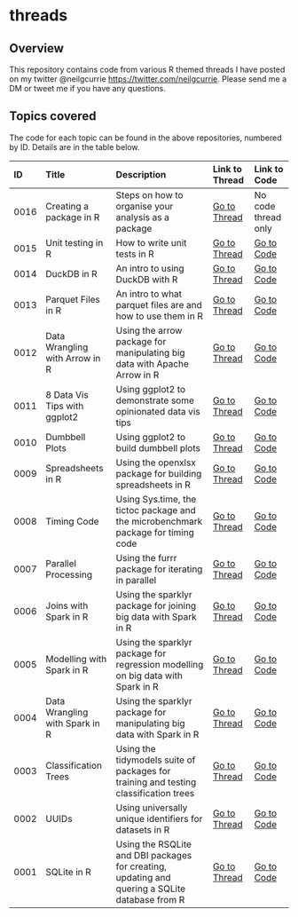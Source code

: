# threads

## Overview

This repository contains code from various R themed threads I have posted on my twitter @neilgcurrie <https://twitter.com/neilgcurrie>.
Please send me a DM or tweet me if you have any questions.

## Topics covered

The code for each topic can be found in the above repositories, numbered by ID. Details are in the table below.

|ID|Title|Description|Link to Thread|Link to Code|
|:---|:-----|:--------|:---|:---|
|0016|Creating a package in R|Steps on how to organise your analysis as a package|[Go to Thread](https://twitter.com/neilgcurrie/status/1572254358397681665)|No code thread only|
|0015|Unit testing in R|How to write unit tests in R|[Go to Thread](https://twitter.com/neilgcurrie/status/1569717576112181250)|[Go to Code](https://github.com/neilcuz/threads/blob/master/0015_unit-testing-in-r/unit-testing-in-r.md)|
|0014|DuckDB in R|An intro to using DuckDB with R|[Go to Thread](https://twitter.com/neilgcurrie/status/1567543254668955653)|[Go to Code](https://github.com/neilcuz/threads/blob/master/0014_duckdb-in-r/duckdb-in-r.md)|
|0013|Parquet Files in R|An intro to what parquet files are and how to use them in R|[Go to Thread](https://twitter.com/neilgcurrie/status/1565006543786954752)|[Go to Code](https://github.com/neilcuz/threads/blob/master/0013_parquet-files-in-r/parquet-files-in-r.md)|
|0012|Data Wrangling with Arrow in R|Using the arrow package for manipulating big data with Apache Arrow in R|[Go to Thread](https://twitter.com/neilgcurrie/status/1554867200392998912)|[Go to Code](https://github.com/neilcuz/threads/blob/master/0012_data-wrangling-with-arrow-in-r/data-wrangling-with-arrow-in-r.md)|
|0011|8 Data Vis Tips with ggplot2|Using ggplot2 to demonstrate some opinionated data vis tips|[Go to Thread](https://twitter.com/neilgcurrie/status/1553047716959117312)|[Go to Code](https://github.com/neilcuz/threads/blob/master/0011_data-vis-tips-ggplot2/data-vis-tips-ggplot2.md)|
|0010|Dumbbell Plots|Using ggplot2 to build dumbbell plots|[Go to Thread](https://twitter.com/neilgcurrie/status/1550148635345620992)|[Go to Code](https://github.com/neilcuz/threads/blob/master/0010_dumbbell-plots/dumbell-plots.md)|
|0009|Spreadsheets in R|Using the openxlsx package for building spreadsheets in R|[Go to Thread](https://twitter.com/neilgcurrie/status/1547974432009818114)|[Go to Code](https://github.com/neilcuz/threads/blob/master/0009_spreadsheets-in-r/spreadsheets-in-r.md)|
|0008|Timing Code|Using Sys.time, the tictoc package and the microbenchmark package for timing code|[Go to Thread](https://twitter.com/neilgcurrie/status/1547249515408699392)|[Go to Code](https://github.com/neilcuz/threads/blob/master/0008_timing-code/timing.md)|
|0007|Parallel Processing|Using the furrr package for iterating in parallel|[Go to Thread](https://twitter.com/neilgcurrie/status/1544351837901316096)|[Go to Code](https://github.com/neilcuz/threads/blob/master/0007_parallel-processing/furrr.md)|
|0006|Joins with Spark in R|Using the sparklyr package for joining big data with Spark in R|[Go to Thread](https://twitter.com/neilgcurrie/status/1542538510833315840)|[Go to Code](https://github.com/neilcuz/threads/blob/master/0006_joins-with-spark-in-r/spark3.md)|
|0005|Modelling with Spark in R|Using the sparklyr package for regression modelling on big data with Spark in R|[Go to Thread](https://twitter.com/neilgcurrie/status/1539658503249309709)|[Go to Code](https://github.com/neilcuz/threads/blob/master/0005_modelling-with-spark-in-r/spark2.md)|
|0004|Data Wrangling with Spark in R|Using the sparklyr package for manipulating big data with Spark in R|[Go to Thread](https://twitter.com/neilgcurrie/status/1537102647924117504)|[Go to Code](https://github.com/neilcuz/threads/blob/master/0004_data-wrangling-with-spark-in-r/thread-code.md)|
|0003|Classification Trees|Using the tidymodels suite of packages for training and testing classification trees|[Go to Thread](https://twitter.com/neilgcurrie/status/1534928350438756352)|[Go to Code](https://github.com/neilcuz/threads/blob/master/0003_classification-trees/decision-trees_20220608.md)|
|0002|UUIDs|Using universally unique identifiers for datasets in R|[Go to Thread](https://twitter.com/neilgcurrie/status/1529126536229466112)|[Go to Code](https://github.com/neilcuz/threads/blob/master/0002_uuids/uuid_20220523.md)|
|0001|SQLite in R|Using the RSQLite and DBI packages for creating, updating and quering a SQLite database from R|[Go to Thread](https://twitter.com/neilgcurrie/status/1527677516608991232)|[Go to Code](https://github.com/neilcuz/threads/blob/master/0001_sqlite/sqlite_20200520.md)|


